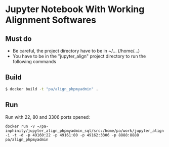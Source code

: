 # Jupyter Notebook With Working Alignment Softwares

## Must do

* Be careful, the project directory have to be in ~/... (/home/...)
* You have to be in the "jupyter_align" project directory to run the following commands

## Build
```bash
$ docker build -t "pa/align_phpmyadmin" .
```

## Run
Run with 22, 80 and 3306 ports opened:
```
docker run -v ~/pa-inphinity/jupyter_align_phpmyadmin_sql/src:/home/pa/work/jupyter_align -i -t -d -p 49160:22 -p 49161:80 -p 49162:3306 -p 8888:8888 pa/align_phpmyadmin
```

